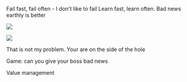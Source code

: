 <span style="color:#000ff;">Fail fast, fail often - I don't like to fail</span>
<span style="color:#000ff;">Learn fast, learn often.</span>
<span style="color:#000ff;">Bad news earthly is better</span>



![](Evernote%20Camera%20Roll%2020130508%20161101.jpg)



![](Evernote%20Camera%20Roll%2020130508%20161723.jpg)



<span style="color:#000ff;">That is not my problem. Your are on the side of the hole</span>

<span style="color:#000ff;">Game: can you give your boss bad news</span>

<span style="color:#000ff;">Value management</span>
